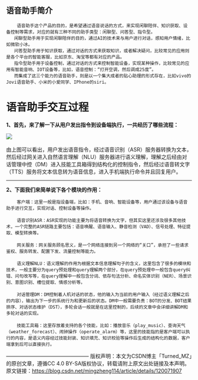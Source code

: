 ##  语音助手简介

```
	语音助手这个产品的目的，是希望通过语音说话的方式，来实现闲聊陪伴、知识获取、设备控制等需求，对应的就有三种不同的助手类型：闲聊型、问答型、指令型。
​	闲聊型助手用于实现闲聊陪伴的目的，通过AI的技术来与用户进行对话，感知用户情绪，比如微软小冰。
​	问答型助手用于知识获取，通过对话的方式来获取知识，或者解决疑问，比较常见的应用则是各个平台的智能客服，比如京东、淘宝等都有对应的产品。
​	指令型助手用于设备控制，通过对话的方式来控制智能设备，实现某种操作，比较常见的应用有智能音响、IOT设备等，比如，语音控制：“打开空调，然后调成25度”。
​	而集成了这三个能力的语音助手，则是以一个集大成者的贴心助理的形式存在，比如vivo的Jovi语音助手、小米的小爱同学、IPhone的siri。   
```

# 语音助手交互过程

**1、首先，来了解一下从用户发出指令到设备端执行，一共经历了哪些流程：**

![](..\..\images\语音助手交互过程.jpg)

​	由上图可以看出，用户发出语音指令，经过语音识别（ASR）服务器转换为文本，然后经过网关进入自然语言理解（NLU）服务器进行语义理解，理解之后经由对话管理中控（DM）进入技能工具箱得到结构化的控制指令，然后经过语音转文字（TTS）服务将文本信息转为语音信息，进入手机端执行命令并且回复用户。

------

**2、下面我们来简单说下各个模块的作用：**

        客户端：这里一般是指设备端，比如：手机、音响、智能设备等，用户通过该设备与语音助手进行交互，实现对话、控制设备等操作。 
    
        语音识别ASR：ASR实现的功能主要为将语音转换为文字，但其实这里还涉及很多其他技术，一个完整的ASR链路主要包括：语音唤醒、语音输入、静音检测（VAD）、信号处理、特征提取、模型转换等。
    
        网关服务：网关服务顾名思义，是一个网络连接到另一个网络的“关口”，承担了一些请求鉴权、服务转发、配置下发、流量控制等能力。
    
        语义理解NLU：语义理解的作用为根据文本信息理解句子的含义，这里包含了很多的模块和技术，一般主要分为query预处理和query理解两个部分，在query预处理中一般包含query纠错、问句改写等，在query理解中一般包含分词、依存句法分析、命名实体识别（NER）、场景识别、意图识别、槽位提取、情感分析等。
    
        对话管理DM：DM控制着人机对话的状态，他的输入为当前的用户输入（经过语义理解之后的内容），输出为下一步的系统行为和更新后的状态。DM中一般需要负责：BOT的分发、BOT结果排序、对话状态维护（DST），多轮会话一般就是在这里控制的，后续的文章中会详细讲解DM和多轮对话的实现。
    
        技能工具箱：这里存放着支持的各个技能，比如：播放音乐（play_music）、查询天气（weather_forecast）、闹钟操作（operate_alarm）等，这里的技能指的是客户端可以执行的内容，是语义内容经过技能封装、知识填充、知识校验等操作后生成的结构化的数据，客户端拿到后可以直接执行。    
————————————————
版权声明：本文为CSDN博主「Turned_MZ」的原创文章，遵循CC 4.0 BY-SA版权协议，转载请附上原文出处链接及本声明。
原文链接：https://blog.csdn.net/mingzheng114/article/details/120071907